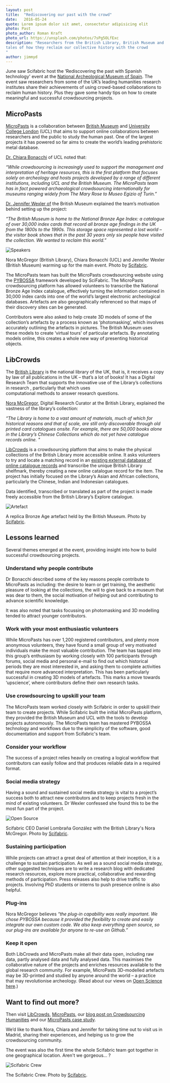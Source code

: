 ```yaml
---
layout: post
title:  "Rediscovering our past with the crowd"
date:   2016-05-24 
quote: Lorem ipsum dolor sit amet, consectetur adipisicing elit
photo: Past
photo_author: Roman Kraft
photo_url: https://unsplash.com/photos/7sPg5OLfExc
description: "Researchers from the British Library, British Museum and University College London visit Madrid to share 
tales of how they reclaim our collective history with the crowd
"
author: jimmyd
---
```


June saw Scifabric host the ‘Rediscovering the past with Spanish technology' event at the 
[National Archeological Museum of Spain](http://www.man.es/man/home). The event saw researchers from some of the UK’s 
leading humanities research institutes share their achievements of using crowd-based collaborations to reclaim human history. 
Plus they gave some handy tips on how to create meaningful and successful crowdsourcing projects.

## MicroPasts

[MicroPasts](http://Micropasts.org/) is a collaboration between [British Museum](http://www.britishmuseum.org/) 
and [University College London](http://www.ucl.ac.uk/) (UCL) that aims to support online 
collaborations between researchers and the public to study the human past. One of the largest 
projects it has powered so far aims to create the world’s leading prehistoric metal database. 

[Dr. Chiara Bonacchi](http://www.ucl.ac.uk/archaeology/people/staff/honorary/bonacchi) of UCL noted that:

*“While crowdsourcing is increasingly used to support the management and interpretation of 
heritage resources, this is the first platform that focuses solely on archeology and hosts 
projects developed by a range of different institutions, including UCL and the British Museum. 
The MicroPasts team has in fact powered archaeological crowdsourcing internationally for museums ranging widely from 
The Mary Rose to Museo Egizio of Turin.”*

[Dr. Jennifer Wexler of](http://www.britishmuseum.org/about_us/departments/staff/portable_antiquities_treasure/jennifer_wexler.aspx) 
the British Museum explained the team’s motivation behind setting up the project:

*“The British Museum is home to the National Bronze Age Index: a catalogue of over 30,000 index 
cards that record all bronze age findings in the UK from the 1800s to the 1990s. This storage 
space represented a lost world – the visitor book shows that in the past 30 years only six people 
have visited the collection. We wanted to reclaim this world.”*

 ![Speakers]({{sites.cdn}}/assets/img/blog/Speakers.JPG)
<p class="post-caption">Nora McGregor (British Library), Chiara Bonacchi (UCL) and Jennifer Wexler (British Museum) warming up for the main event. Photo by <a href="http://scifabric.com/">Scifabric</a>.</p>

The MicroPasts team has built the MicroPasts crowdsourcing website using the [PYBOSSA](http://pybossa.com/) 
framework developed by SciFabric. The MicroPasts crowdsourcing platform has allowed volunteers 
to transcribe the National Bronze Age Index catalogue, effectively turning the information contained in 30,000 index cards 
into one of the world’s largest electronic archeological databases. Artefacts are also geographically 
referenced so that maps of their discovery sites can be generated.

Contributors were also asked to help create 3D models of some of the collection’s artefacts by a 
process known as ‘photomasking’, which involves accurately outlining the artefacts in pictures. 
The British Museum uses these models to create ‘virtual tours’ of particular artefacts. 
By annotating models online, this creates a whole new way of presenting historical objects.

## LibCrowds

The [British Library](http://www.bl.uk/) is the national library of the UK, that is, it receives a copy by law 
of all publications in the UK – that’s a lot of books! It has a Digital Research Team that 
supports the innovative use of the Library’s collections in research , particularly that which uses  
computational methods to answer research questions.

[Nora McGregor](http://www.bl.uk/people/experts/nora-mcgregor), Digital Research Curator 
at the British Library, explained the vastness of the library’s collection:

*“The Library is home to a vast amount of materials, much of which for historical reasons 
and that of scale, are still only discoverable through old printed card catalogues onsite.
For example, there are 50,000 books alone in the Library’s Chinese Collections which do not 
yet have catalogue records online. "* 

[LibCrowds](https://www.libcrowds.com/) is a crowdsourcing platform that aims to make the 
physical collections of the British Library more accessible online. It asks volunteers to 
try and locate a matching record in an [existing external database of online catalogue records](https://www.oclc.org/worldcat.en.html) 
and transcribe the unique British Library shelfmark, thereby creating a new online catalogue 
record for the item. The project has initially focused on the Library’s Asian and African 
collections, particularly the Chinese, Indian and Indonesian catalogues. 

Data identified, transcribed or translated as part of the project is made freely accessible
 from the British Library’s Explore catalogue.

 ![Artefact]({{sites.cdn}}/assets/img/blog/Artefact.JPG)
<p class="post-caption">A replica Bronze Age artefact held by the British Museum. Photo by <a href="http://scifabric.com/">Scifabric</a>.</p>

## Lessons learned

Several themes emerged at the event, providing insight into how to build successful crowdsourcing 
projects.

### Understand why people contribute

Dr Bonacchi described some of the key reasons people contribute to MicroPasts as including: 
the desire to learn or get training, the aesthetic pleasure of looking at the collections, 
the will to give back to a museum that was dear to them, the social motivation of helping out 
and contributing to advance scientific knowledge.

It was also noted that tasks focussing on photomasking and 3D modelling tended to attract younger contributors. 

### Work with your most enthusiastic volunteers

While MicroPasts has over 1,200 registered contributors, and plenty more anonymous volunteers, 
they have found a small group of very motivated
 individuals make the most valuable contribution. The team has tapped into this group’s enthusiasm 
 by working closely with 100 participants through forums, social media and personal e-mail to find 
 out which historical periods they are most interested in, and asking them to complete activities 
 that require more advanced interpretation. This has been particularly successful in creating 3D 
 models of artefacts. This marks a move towards ‘upscience’, where contributors define their own research tasks.

### Use crowdsourcing to upskill your team

The MicroPasts team worked closely with Scifabric in order to upskill their team to create projects. 
While Scifabric built the initial MicroPasts platform, they provided the British Museum and UCL with 
the tools to develop projects autonomously. The MicroPasts team has mastered PYBOSSA technology and 
workflows due to the simplicity of the software, good documentation and support from Scifabric's team.

### Consider your workflow

The success of a project relies heavily on creating a logical workflow that contributors can 
easily follow and that produces reliable data in a required format.

### Social media strategy

Having a sound and sustained social media strategy is vital to a project’s success both to 
attract new contributors and to keep projects fresh in the mind of existing volunteers. 
Dr Wexler confessed she found this to be the most fun part of the project.

 ![Open Source]({{sites.cdn}}/assets/img/blog/OpenSource.JPG)
<p class="post-caption">Scifabric CEO Daniel Lombraña González with the British Library's Nora McGregor. Photo by <a href="http://scifabric.com/">Scifabric</a>.</p>

### Sustaining participation

While projects can attract a great deal of attention at their inception, it is a challenge 
to sustain participation. As well as a sound social media strategy, other suggested techniques 
are to write a research blog with dedicated research resources, explore more practical, collaborative 
and rewarding methods of participation. Press releases also help to drive traffic to projects. 
Involving PhD students or interns to push presence online is also helpful.

### Plug-ins

Nora McGregor believes *“the plug-in capability was really important. We chose PYBOSSA because 
it provided the flexibility to create and easily integrate our own custom code. 
We also keep everything open source, so our plug-ins are available for anyone to re-use on Github.”*

### Keep it open

Both LibCrowds and MicroPasts make all their data open, including raw data, partly analysed 
data and fully analysed data. This maximises the collaborative nature of the projects and 
enriches resources available to the global research community. For example, MicroPasts 
3D-modelled artefacts may be 3D-printed and studied by anyone around the world – a practice 
that may revolutionise archeology. (Read about our views on [Open Science here](http://scifabric.com/blog/2016/03/27/Open-Science.html).)

## Want to find out more?

Then visit [LibCrowds](https://www.libcrowds.com/), [MicroPasts](http://Micropasts.org/), 
our [blog post on Crowdsourcing Humanities](http://scifabric.com/blog/2015/07/20/Crowdsourcing_Humanities.html) 
and our [MicroPasts case study](http://scifabric.com/success-stories/MicroPasts/).

We’d like to thank Nora, Chiara and Jennifer for taking time out to visit us in Madrid, sharing 
their experiences, and helping us to grow the crowdsourcing community. 

The event was also the first time the whole Scifabric team got together in one geographical location. Aren't we gorgeous... ? 

 ![Scifabric Crew]({{sites.cdn}}/assets/img/blog/TeamMadrid.JPG)
<p class="post-caption">The Scifabric Crew. Photo by <a href="http://scifabric.com/">Scifabric</a>.</p>
